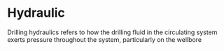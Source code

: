 # Hydraulic

Drilling hydraulics refers to how the drilling fluid in the circulating system exerts pressure throughout the system, particularly on the wellbore
